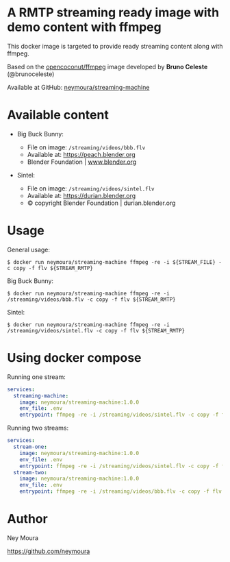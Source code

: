 # A RMTP streaming ready image with demo content with ffmpeg

This docker image is targeted to provide ready streaming content along with ffmpeg.

Based on the
[opencoconut/ffmpeg](https://hub.docker.com/r/opencoconut/ffmpeg) image developed by **Bruno Celeste** (@brunoceleste)

Available at GitHub: [neymoura/streaming-machine](https://github.com/neymoura/streaming-machine)

# Available content

- Big Buck Bunny:
    - File on image: `/streaming/videos/bbb.flv`
    - Available at: https://peach.blender.org
    - Blender Foundation | www.blender.org

- Sintel:
    - File on image: `/streaming/videos/sintel.flv`
    - Available at: https://durian.blender.org
    - © copyright Blender Foundation | durian.blender.org

# Usage

General usage:
```shell
$ docker run neymoura/streaming-machine ffmpeg -re -i ${STREAM_FILE} -c copy -f flv ${STREAM_RMTP}
```

Big Buck Bunny:
```shell
$ docker run neymoura/streaming-machine ffmpeg -re -i /streaming/videos/bbb.flv -c copy -f flv ${STREAM_RMTP}
```

Sintel:
```shell
$ docker run neymoura/streaming-machine ffmpeg -re -i /streaming/videos/sintel.flv -c copy -f flv ${STREAM_RMTP}
```

# Using docker compose

Running one stream:
```yaml
services:
  streaming-machine:
    image: neymoura/streaming-machine:1.0.0
    env_file: .env
    entrypoint: ffmpeg -re -i /streaming/videos/sintel.flv -c copy -f flv ${STREAM_RMTP}
```

Running two streams:
```yaml
services:
  stream-one:
    image: neymoura/streaming-machine:1.0.0
    env_file: .env
    entrypoint: ffmpeg -re -i /streaming/videos/sintel.flv -c copy -f flv ${STREAM_ONE_RMTP}
  stream-two:
    image: neymoura/streaming-machine:1.0.0
    env_file: .env
    entrypoint: ffmpeg -re -i /streaming/videos/bbb.flv -c copy -f flv ${STREAM_TWO_RMTP}
```

# Author

Ney Moura

https://github.com/neymoura